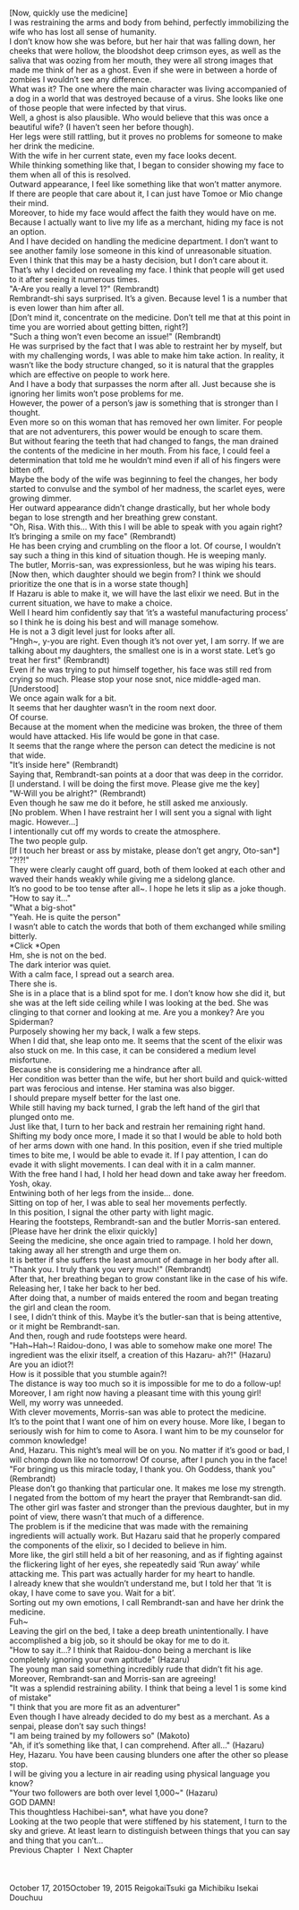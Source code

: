 <br/>
[Now, quickly use the medicine]<br/>
I was restraining the arms and body from behind, perfectly immobilizing the wife who has lost all sense of humanity.<br/>
I don’t know how she was before, but her hair that was falling down, her cheeks that were hollow, the bloodshot deep crimson eyes, as well as the saliva that was oozing from her mouth, they were all strong images that made me think of her as a ghost. Even if she were in between a horde of zombies I wouldn’t see any difference.<br/>
What was it? The one where the main character was living accompanied of a dog in a world that was destroyed because of a virus. She looks like one of those people that were infected by that virus. <TN: I am LEGEND!><br/>
Well, a ghost is also plausible. Who would believe that this was once a beautiful wife? (I haven’t seen her before though).<br/>
Her legs were still rattling, but it proves no problems for someone to make her drink the medicine.<br/>
With the wife in her current state, even my face looks decent.<br/>
While thinking something like that, I began to consider showing my face to them when all of this is resolved.<br/>
Outward appearance, I feel like something like that won’t matter anymore.<br/>
If there are people that care about it, I can just have Tomoe or Mio change their mind.<br/>
Moreover, to hide my face would affect the faith they would have on me.<br/>
Because I actually want to live my life as a merchant, hiding my face is not an option.<br/>
And I have decided on handling the medicine department. I don’t want to see another family lose someone in this kind of unreasonable situation.<br/>
Even I think that this may be a hasty decision, but I don’t care about it.<br/>
That’s why I decided on revealing my face. I think that people will get used to it after seeing it numerous times.<br/>
"A-Are you really a level 1?" (Rembrandt)<br/>
Rembrandt-shi says surprised. It’s a given. Because level 1 is a number that is even lower than him after all.<br/>
[Don’t mind it, concentrate on the medicine. Don’t tell me that at this point in time you are worried about getting bitten, right?]<br/>
"Such a thing won’t even become an issue!" (Rembrandt)<br/>
He was surprised by the fact that I was able to restraint her by myself, but with my challenging words, I was able to make him take action. In reality, it wasn’t like the body structure changed, so it is natural that the grapples which are effective on people to work here.<br/>
And I have a body that surpasses the norm after all. Just because she is ignoring her limits won’t pose problems for me.<br/>
However, the power of a person’s jaw is something that is stronger than I thought.<br/>
Even more so on this woman that has removed her own limiter. For people that are not adventurers, this power would be enough to scare them.<br/>
But without fearing the teeth that had changed to fangs, the man drained the contents of the medicine in her mouth. From his face, I could feel a determination that told me he wouldn’t mind even if all of his fingers were bitten off.<br/>
Maybe the body of the wife was beginning to feel the changes, her body started to convulse and the symbol of her madness, the scarlet eyes, were growing dimmer.<br/>
Her outward appearance didn’t change drastically, but her whole body began to lose strength and her breathing grew constant.<br/>
"Oh, Risa. With this… With this I will be able to speak with you again right? It’s bringing a smile on my face" (Rembrandt)<br/>
He has been crying and crumbling on the floor a lot. Of course, I wouldn’t say such a thing in this kind of situation though. He is weeping manly.<br/>
The butler, Morris-san, was expressionless, but he was wiping his tears.<br/>
[Now then, which daughter should we begin from? I think we should prioritize the one that is in a worse state though]<br/>
If Hazaru is able to make it, we will have the last elixir we need. But in the current situation, we have to make a choice.<br/>
Well I heard him confidently say that ‘it’s a wasteful manufacturing process’ so I think he is doing his best and will manage somehow.<br/>
He is not a 3 digit level just for looks after all.<br/>
"Hngh~, y-you are right. Even though it’s not over yet, I am sorry. If we are talking about my daughters, the smallest one is in a worst state. Let’s go treat her first" (Rembrandt)<br/>
Even if he was trying to put himself together, his face was still red from crying so much. Please stop your nose snot, nice middle-aged man.<br/>
[Understood]<br/>
We once again walk for a bit.<br/>
It seems that her daughter wasn’t in the room next door.<br/>
Of course.<br/>
Because at the moment when the medicine was broken, the three of them would have attacked. His life would be gone in that case.<br/>
It seems that the range where the person can detect the medicine is not that wide.<br/>
"It’s inside here" (Rembrandt)<br/>
Saying that, Rembrandt-san points at a door that was deep in the corridor.<br/>
[I understand. I will be doing the first move. Please give me the key]<br/>
"W-Will you be alright?" (Rembrandt)<br/>
Even though he saw me do it before, he still asked me anxiously.<br/>
[No problem. When I have restraint her I will sent you a signal with light magic. However…]<br/>
I intentionally cut off my words to create the atmosphere.<br/>
The two people gulp.<br/>
[If I touch her breast or ass by mistake, please don’t get angry, Oto-san*] <TN: Oto-san = Dad><br/>
"?!?!"<br/>
They were clearly caught off guard, both of them looked at each other and waved their hands weakly while giving me a sidelong glance.<br/>
It’s no good to be too tense after all~. I hope he lets it slip as a joke though.<br/>
"How to say it…"<br/>
"What a big-shot"<br/>
"Yeah. He is quite the person"<br/>
I wasn’t able to catch the words that both of them exchanged while smiling bitterly.<br/>
*Click *Open<br/>
Hm, she is not on the bed.<br/>
The dark interior was quiet.<br/>
With a calm face, I spread out a search area.<br/>
There she is.<br/>
She is in a place that is a blind spot for me. I don’t know how she did it, but she was at the left side ceiling while I was looking at the bed. She was clinging to that corner and looking at me. Are you a monkey? Are you Spiderman?<br/>
Purposely showing her my back, I walk a few steps.<br/>
When I did that, she leap onto me. It seems that the scent of the elixir was also stuck on me. In this case, it can be considered a medium level misfortune.<br/>
Because she is considering me a hindrance after all.<br/>
Her condition was better than the wife, but her short build and quick-witted part was ferocious and intense. Her stamina was also bigger.<br/>
I should prepare myself better for the last one.<br/>
While still having my back turned, I grab the left hand of the girl that plunged onto me.<br/>
Just like that, I turn to her back and restrain her remaining right hand. Shifting my body once more, I made it so that I would be able to hold both of her arms down with one hand. In this position, even if she tried multiple times to bite me, I would be able to evade it. If I pay attention, I can do evade it with slight movements. I can deal with it in a calm manner.<br/>
With the free hand I had, I hold her head down and take away her freedom. Yosh, okay.<br/>
Entwining both of her legs from the inside… done.<br/>
Sitting on top of her, I was able to seal her movements perfectly.<br/>
In this position, I signal the other party with light magic.<br/>
Hearing the footsteps, Rembrandt-san and the butler Morris-san entered.<br/>
[Please have her drink the elixir quickly]<br/>
Seeing the medicine, she once again tried to rampage. I hold her down, taking away all her strength and urge them on.<br/>
It is better if she suffers the least amount of damage in her body after all.<br/>
"Thank you. I truly thank you very much!" (Rembrandt)<br/>
After that, her breathing began to grow constant like in the case of his wife. Releasing her, I take her back to her bed.<br/>
After doing that, a number of maids entered the room and began treating the girl and clean the room.<br/>
I see, I didn’t think of this. Maybe it’s the butler-san that is being attentive, or it might be Rembrandt-san.<br/>
And then, rough and rude footsteps were heard.<br/>
"Hah~Hah~! Raidou-dono, I was able to somehow make one more! The ingredient was the elixir itself, a creation of this Hazaru- ah?!" (Hazaru)<br/>
Are you an idiot?!<br/>
How is it possible that you stumble again?!<br/>
The distance is way too much so it is impossible for me to do a follow-up! Moreover, I am right now having a pleasant time with this young girl!<br/>
Well, my worry was unneeded.<br/>
With clever movements, Morris-san was able to protect the medicine.<br/>
It’s to the point that I want one of him on every house. More like, I began to seriously wish for him to come to Asora. I want him to be my counselor for common knowledge!<br/>
And, Hazaru. This night’s meal will be on you. No matter if it’s good or bad, I will chomp down like no tomorrow! Of course, after I punch you in the face!<br/>
"For bringing us this miracle today, I thank you. Oh Goddess, thank you" (Rembrandt)<br/>
Please don’t go thanking that particular one. It makes me lose my strength.<br/>
I negated from the bottom of my heart the prayer that Rembrandt-san did.<br/>
The other girl was faster and stronger than the previous daughter, but in my point of view, there wasn’t that much of a difference.<br/>
The problem is if the medicine that was made with the remaining ingredients will actually work. But Hazaru said that he properly compared the components of the elixir, so I decided to believe in him.<br/>
More like, the girl still held a bit of her reasoning, and as if fighting against the flickering light of her eyes, she repeatedly said ‘Run away’ while attacking me. This part was actually harder for my heart to handle.<br/>
I already knew that she wouldn’t understand me, but I told her that ‘It is okay, I have come to save you. Wait for a bit’.<br/>
Sorting out my own emotions, I call Rembrandt-san and have her drink the medicine.<br/>
Fuh~<br/>
Leaving the girl on the bed, I take a deep breath unintentionally. I have accomplished a big job, so it should be okay for me to do it.<br/>
"How to say it…? I think that Raidou-dono being a merchant is like completely ignoring your own aptitude" (Hazaru)<br/>
The young man said something incredibly rude that didn’t fit his age.<br/>
Moreover, Rembrandt-san and Morris-san are agreeing!<br/>
"It was a splendid restraining ability. I think that being a level 1 is some kind of mistake"<br/>
"I think that you are more fit as an adventurer"<br/>
Even though I have already decided to do my best as a merchant. As a senpai, please don’t say such things!<br/>
"I am being trained by my followers so" (Makoto)<br/>
"Ah, if it’s something like that, I can comprehend. After all…" (Hazaru)<br/>
Hey, Hazaru. You have been causing blunders one after the other so please stop.<br/>
I will be giving you a lecture in air reading using physical language you know?<br/>
"Your two followers are both over level 1,000~" (Hazaru)<br/>
GOD DAMN!<br/>
This thoughtless Hachibei-san*, what have you done? <TN: must be some sort of reference><br/>
Looking at the two people that were stiffened by his statement, I turn to the sky and grieve. At least learn to distinguish between things that you can say and thing that you can’t…<br/>
Previous Chapter  l  Next Chapter<br/>
<br/>
<br/>
<br/>
October 17, 2015October 19, 2015 ReigokaiTsuki ga Michibiku Isekai Douchuu <br/>
<br/>
<br/>
